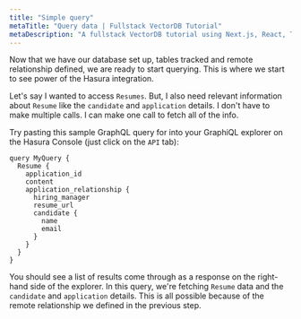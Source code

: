 ```yaml
---
title: "Simple query"
metaTitle: "Query data | Fullstack VectorDB Tutorial"
metaDescription: "A fullstack VectorDB tutorial using Next.js, React, TypeScript, and Hasura"
---
```


Now that we have our database set up, tables tracked and remote relationship defined, we are ready to start querying.
This is where we start to see power of the Hasura integration.

Let's say I wanted to access `Resumes`. But, I also need relevant information about `Resume` like the `candidate` and
`application` details. I don't have to make multiple calls. I can make one call to fetch all of the info.

<!-- TODO: Screenshot simple_query_image.png -->

Try pasting this sample GraphQL query for into your GraphiQL explorer on the Hasura Console (just click on the `API`
tab):

```
query MyQuery {
  Resume {
    application_id
    content
    application_relationship {
      hiring_manager
      resume_url
      candidate {
        name
        email
      }
    }
  }
}
```

You should see a list of results come through as a response on the right-hand side of the explorer. In this query, we're
fetching `Resume` data and the `candidate` and `application` details. This is all possible because of the remote
relationship we defined in the previous step.

